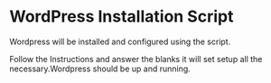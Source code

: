 # WordPress Installation Script
Wordpress will be installed and configured using the script.

Follow the Instructions and answer the blanks it will set setup all the necessary.Wordpress should be up and running.
